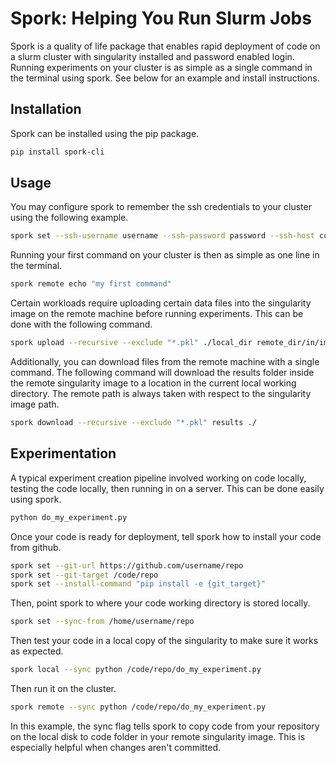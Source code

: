 # Spork: Helping You Run Slurm Jobs

Spork is a quality of life package that enables rapid deployment of code on a slurm cluster with singularity installed and password enabled login. Running experiments on your cluster is as simple as a single command in the terminal using spork. See below for an example and install instructions.

## Installation

Spork can be installed using the pip package.

```bash
pip install spork-cli
```

## Usage

You may configure spork to remember the ssh credentials to your cluster using the following example.

```bash
spork set --ssh-username username --ssh-password password --ssh-host compute.example.com
```

Running your first command on your cluster is then as simple as one line in the terminal.

```bash
spork remote echo "my first command"
```

Certain workloads require uploading certain data files into the singularity image on the remote machine before running experiments. This can be done with the following command.

```bash
spork upload --recursive --exclude "*.pkl" ./local_dir remote_dir/in/image
```

Additionally, you can download files from the remote machine with a single command. The following command will download the results folder inside the remote singularity image to a location in the current local working directory. The remote path is always taken with respect to the singularity image path.

```bash
spork download --recursive --exclude "*.pkl" results ./
```

## Experimentation

A typical experiment creation pipeline involved working on code locally, testing the code locally, then running in on a server. This can be done easily using spork.

```bash
python do_my_experiment.py
```

Once your code is ready for deployment, tell spork how to install your code from github.

```bash
spork set --git-url https://github.com/username/repo
spork set --git-target /code/repo
spork set --install-command "pip install -e {git_target}"
```

Then, point spork to where your code working directory is stored locally.

```bash
spork set --sync-from /home/username/repo
```

Then test your code in a local copy of the singularity to make sure it works as expected.

```bash
spork local --sync python /code/repo/do_my_experiment.py
```

Then run it on the cluster.

```bash
spork remote --sync python /code/repo/do_my_experiment.py
```

In this example, the sync flag tells spork to copy code from your repository on the local disk to code folder in your remote singularity image. This is especially helpful when changes aren't committed.

